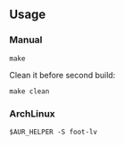 ## Usage

### Manual

```shell
make
```

Clean it before second build:

```shell
make clean
```

### ArchLinux

```shell
$AUR_HELPER -S foot-lv
```

